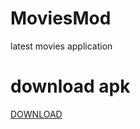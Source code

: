 # MoviesMod
latest movies application 

# download apk 
<a href="https://github.com/shubhamg0sai/RandomVideoCalll-/blob/Delete/Build/Apk/MoviesMod.apk">DOWNLOAD </a>
